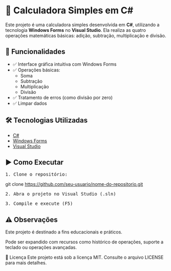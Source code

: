 # 🧮 Calculadora Simples em C#

Este projeto é uma calculadora simples desenvolvida em **C#**, utilizando a tecnologia **Windows Forms** no **Visual Studio**. Ela realiza as quatro operações matemáticas básicas: adição, subtração, multiplicação e divisão.

## 🚀 Funcionalidades

- ✅ Interface gráfica intuitiva com Windows Forms  
- ✅ Operações básicas:  
  - Soma  
  - Subtração  
  - Multiplicação  
  - Divisão  
- ✅ Tratamento de erros (como divisão por zero)
- ✅ Limpar dados

## 🛠️ Tecnologias Utilizadas

- [C#](https://learn.microsoft.com/dotnet/csharp/)
- [Windows Forms](https://learn.microsoft.com/dotnet/desktop/winforms/)
- [Visual Studio](https://visualstudio.microsoft.com/)


## ▶️ Como Executar

<pre>1. Clone o repositório:</pre>

   
 git clone https://github.com/seu-usuario/nome-do-repositorio.git
   
<pre>2. Abra o projeto no Visual Studio (.sln)</pre>

<pre>3. Compile e execute (F5)</pre>



## ⚠️ Observações
Este projeto é destinado a fins educacionais e práticos.

Pode ser expandido com recursos como histórico de operações, suporte a teclado ou operações avançadas.

📄 Licença
Este projeto está sob a licença MIT. Consulte o arquivo LICENSE para mais detalhes.
